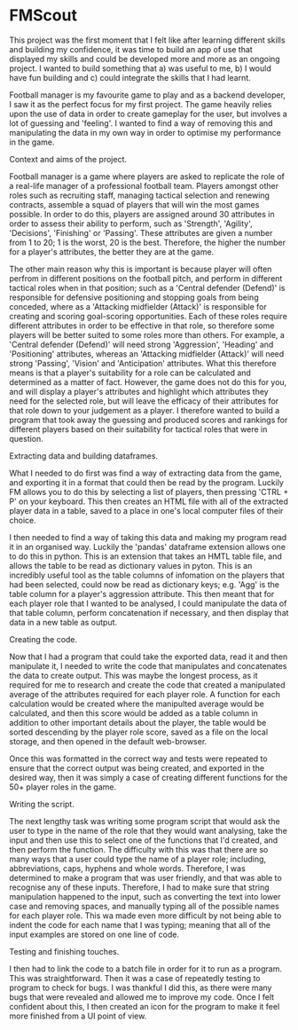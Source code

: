 # FMScout

This project was the first moment that I felt like after learning different skills and building my confidence, it was time to build an app of use that displayed my skills and could be developed more and more as an ongoing project. I wanted to build something that a) was useful to me, b) I would have fun building and c) could integrate the skills that I had learnt.

Football manager is my favourite game to play and as a backend developer, I saw it as the perfect focus for my first project. The game heavily relies upon the use of data in order to create gameplay for the user, but involves a lot of guessing and 'feeling'. I wanted to find a way of removing this and manipulating the data in my own way in order to optimise my performance in the game.

Context and aims of the project.

Football manager is a game where players are asked to replicate the role of a real-life manager of a professional football team. Players amongst other roles such as recruiting staff, managing tactical selection and renewing contracts, assemble a squad of players that will win the most games possible. In order to do this, players are assigned around 30 attributes in order to assess their ability to perform, such as 'Strength', 'Agility', 'Decisions', 'Finishing' or 'Passing'. These attributes are given a number from 1 to 20; 1 is the worst, 20 is the best. Therefore, the higher the number for a player's attributes, the better they are at the game.

The other main reason why this is important is because player will often perfrom in different positions on the football pitch, and perform in different tactical roles when in that position; such as a 'Central defender (Defend)' is responsible for defensive positioning and stopping goals from being conceded, where as a 'Attacking midfielder (Attack)' is responsible for creating and scoring goal-scoring opportunities. Each of these roles require different attributes in order to be effective in that role, so therefore some players will be better suited to some roles more than others. For example, a 'Central defender (Defend)' will need strong 'Aggression', 'Heading' and 'Positioning' attributes, whereas an 'Attacking midfielder (Attack)' will need strong 'Passing', 'Vision' and 'Anticipation' attributes. What this therefore means is that a player's suitability for a role can be calculated and determined as a matter of fact. However, the game does not do this for you, and will display a player's attributes and highlight which attributes they need for the selected role, but will leave the efficacy of their attributes for that role down to your judgement as a player. I therefore wanted to build a program that took away the guessing and produced scores and rankings for different players based on their suitability for tactical roles that were in question.

Extracting data and building dataframes.

What I needed to do first was find a way of extracting data from the game, and exporting it in a format that could then be read by the program. Luckily FM allows you to do this by selecting a list of players, then pressing 'CTRL + P' on your keyboard. This then creates an HTML file with all of the extracted player data in a table, saved to a place in one's local computer files of their choice.

I then needed to find a way of taking this data and making my program read it in an organised way. Luckily the 'pandas' dataframe extension allows one to do this in python. This is an extension that takes an HMTL table file, and allows the table to be read as dictionary values in pyton. This is an incredibly useful tool as the table columns of infomation on the players that had been selected, could now be read as dictionary keys; e.g. 'Agg' is the table column for a player's aggression attribute. This then meant that for each player role that I wanted to be analysed, I could manipulate the data of that table column, perform concatenation if necessary, and then display that data in a new table as output.

Creating the code.

Now that I had a program that could take the exported data, read it and then manipulate it, I needed to write the code that manipulates and concatenates the data to create output. This was maybe the longest process, as it required for me to research and create the code that created a manipulated average of the attributes required for each player role. A function for each calculation would be created where the manipulted average would be calculated, and then this score would be added as a table column in addition to other important details about the player, the table would be sorted descending by the player role score, saved as a file on the local storage, and then opened in the default web-browser.

Once this was formatted in the correct way and tests were repeated to ensure that the correct output was being created, and exported in the desired way, then it was simply a case of creating different functions for the 50+ player roles in the game.

Writing the script.

The next lengthy task was writing some program script that would ask the user to type in the name of the role that they would want analysing, take the input and then use this to select one of the functions that I'd created, and then perform the function. The difficulty with this was that there are so many ways that a user could type the name of a player role; including, abbreviations, caps, hyphens and whole words. Therefore, I was determined to make a program that was user friendly, and that was able to recognise any of these inputs. Therefore, I had to make sure that string manipulation happened to the input, such as converting the text into lower case and removing spaces, and manually typing all of the possible names for each player role. This wa made even more difficult by not being able to indent the code for each name that I was typing; meaning that all of the input examples are stored on one line of code.

Testing and finishing touches.

I then had to link the code to a batch file in order for it to run as a program. This was straightforward. Then it was a case of repeatedly testing to program to check for bugs. I was thankful I did this, as there were many bugs that were revealed and allowed me to improve my code. Once I felt confident about this, I then created an icon for the program to make it feel more finished from a UI point of view.
